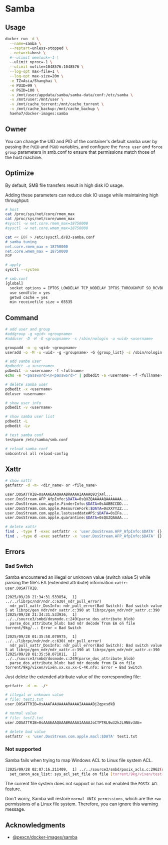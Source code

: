 # Samba

## Usage

```sh
docker run -d \
  --name=samba \
  --restart=unless-stopped \
  --network=host \
  #--ulimit memlock=-1 \
  --ulimit nproc=-1 \
  --ulimit nofile=1048576:1048576 \
  --log-opt max-file=1 \
  --log-opt max-size=20m \
  -e TZ=Asia/Shanghai \
  -e PUID=99 \
  -e PGID=100 \
  -v /mnt/user/appdata/samba/samba-data/conf:/etc/samba \
  -v /mnt/user:/mnt/user \
  -v /mnt/cache_torrent:/mnt/cache_torrent \
  -v /mnt/cache_backup:/mnt/cache_backup \
  haeho7/docker-images:samba
```

## Owner

You can change the UID and PID of the container's default samba user by passing the `PUID` and `PGUD` variables, and configure the `force user` and `force group` parameters in smb.conf to ensure that permissions match those of the host machine.

## Optimize

By default, SMB file transfers result in high disk IO usage.

Adding these parameters can reduce disk IO usage while maintaining high throughput:

```sh
# host
cat /proc/sys/net/core/rmem_max
cat /proc/sys/net/core/wmem_max
#sysctl -w net.core.rmem_max=18750000
#sysctl -w net.core.wmem_max=18750000

cat << EOF > /etc/sysctl.d/83-samba.conf
# samba tuning
net.core.rmem_max = 18750000
net.core.wmem_max = 18750000
EOF

# apply
sysctl --system
```

```sh
# smb.conf
[global]
  socket options = IPTOS_LOWDELAY TCP_NODELAY IPTOS_THROUGHPUT SO_RCVBUF=1048576 SO_SNDBUF=1048576
  use sendfile = yes
  getwd cache = yes
  min receivefile size = 65535
```

## Command

```sh
# add user and group
#addgroup -g <gid> <groupname>
#adduser -D -H -G <groupname> -s /sbin/nologin -u <uid> <username>

groupadd -o -g <gid> <groupname>
useradd -o -M -u <uid> -g <groupname> -G {group_list} -s /sbin/nologin <username>

# add samba user
#pdbedit -a <username>
pdbedit -a <username> -f <fullname>
echo -e "<password>\n<password>" | pdbedit -a <username> -f <fullname> -t

# delete samba user
pdbedit -x <username>
deluser <username>

# show user info
pdbedit -v <username>

# show samba user list
pdbedit -L
pdbedit -Lv

# test samba conf
testparm /etc/samba/smb.conf

# reload samba conf
smbcontrol all reload-config
```

## Xattr

```sh
# show xattr
getfattr -d -m- <dir_name> or <file_name>

user.DOSATTRIB=0sAAAEAAQAAABRAAAAIAAAAQ93jX4l...
user.DosStream.AFP_AfpInfo:$DATA=0sQUZQAAAAAQAAAAAAA...
user.DosStream.com.apple.FinderInfo:$DATA=0sAABBCCDD...
user.DosStream.com.apple.ResourceFork:$DATA=0sXXYYZZ...
user.DosStream.com.apple.lastuseddate#PS:$DATA=0sIFa...
user.DosStream.com.apple.quarantine:$DATA=0sQUZQAAAA...

# delete xattr
find . -type f -exec setfattr -x 'user.DosStream.AFP_AfpInfo:$DATA' {} \; 
find . -type d -exec setfattr -x 'user.DosStream.AFP_AfpInfo:$DATA' {} \;
```

## Errors

### Bad Switch

Samba encountered an illegal or unknown value (switch value 5) while parsing the file's EA (extended attribute) information `xattr: user.DOSATTRIB`.

```log
[2025/09/28 21:34:31.533854,  1] ../../librpc/ndr/ndr.c:630(_ndr_pull_error)
  ndr_pull_xattr_DosInfo: ndr_pull_error(Bad Switch): Bad switch value 5 at librpc/gen_ndr/ndr_xattr.c:390 at librpc/gen_ndr/ndr_xattr.c:390
[2025/09/28 21:34:31.533936,  1] ../../source3/smbd/dosmode.c:249(parse_dos_attribute_blob)
  parse_dos_attribute_blob: bad ndr decode from EA on file torrent/9kg/..: Error = Bad Switch

[2025/09/28 01:35:58.070975,  1] ../../librpc/ndr/ndr.c:630(_ndr_pull_error)
  ndr_pull_xattr_DosInfo: ndr_pull_error(Bad Switch): Bad switch value 5 at librpc/gen_ndr/ndr_xattr.c:390 at librpc/gen_ndr/ndr_xattr.c:390
[2025/09/28 01:35:58.071011,  1] ../../source3/smbd/dosmode.c:249(parse_dos_attribute_blob)
  parse_dos_attribute_blob: bad ndr decode from EA on file torrent/9kg/vixen/vixen.xx.xx.xx-C-4K.nfo: Error = Bad Switch
```

Just delete the extended attribute value of the corresponding file:

```sh
getfattr -d -m- ./*

# illegal or unknown value
# file: test1.txt
user.DOSATTRIB=0sAAAFAAUAAAARAAAAIAAAAABj2qpxsdkB

# normal value
# file: test2.txt
user.DOSATTRIB=0sAAAEAAQAAABRAAAAIAAAAJoCTPTRL9w32kJL9NEv3AE=

# delete bad value
setfattr -x 'user.DosStream.com.apple.macl:$DATA' test1.txt
```

### Not supported

Samba fails when trying to map Windows ACL to Linux file system ACL.

```sh
[2025/09/28 02:07:16.211409,  1] ../../source3/smbd/posix_acls.c:2962(set_canon_ace_list)
  set_canon_ace_list: sys_acl_set_file on file [torrent/9kg/vixen/test-dir]: (Not supported)
```

The current file system does not support or has not enabled the `POSIX ACL` feature.

Don't worry, Samba will restore `normal UNIX permissions`, which are the `rwx` permissions of a Linux file system. Therefore, you can ignore this warning message.

## Acknowledgments

- [@pexcn/docker-images/samba](https://github.com/pexcn/docker-images/blob/master/utils/samba)
